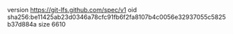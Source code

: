 version https://git-lfs.github.com/spec/v1
oid sha256:be11425ab23d0346a78cfc91fb6f2fa8107b4c0056e32937055c5825b37d884a
size 6610
